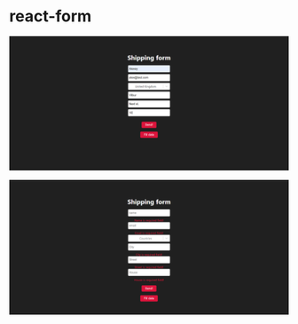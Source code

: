 # react-form

![react-form](https://github.com/fullnamemillie/react-form/blob/main/react-form.png)

![react-form](https://github.com/fullnamemillie/react-form/blob/main/react-form-2.png)
